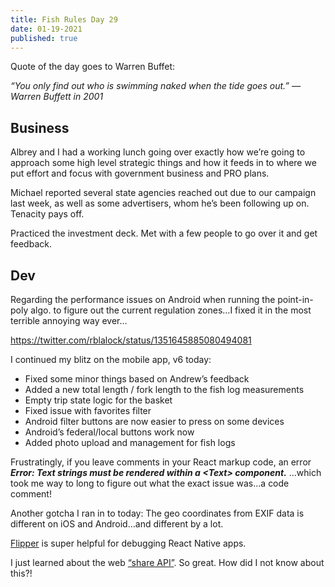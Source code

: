 ```yaml
---
title: Fish Rules Day 29
date: 01-19-2021
published: true
---
```


Quote of the day goes to Warren Buffet:

_“You only find out who is swimming naked when the tide goes out.”_
_— Warren Buffett in 2001_

## Business

Albrey and I had a working lunch going over exactly how we’re going to approach some high level strategic things and how it feeds in to where we put effort and focus with government business and PRO plans.

Michael reported several state agencies reached out due to our campaign last week, as well as some advertisers, whom he’s been following up on.  Tenacity pays off.

Practiced the investment deck.  Met with a few people to go over it and get feedback.

## Dev

Regarding the performance issues on Android when running the point-in-poly algo. to figure out the current regulation zones…I fixed it in the most terrible annoying way ever…

https://twitter.com/rblalock/status/1351645885080494081

I continued my blitz on the mobile app, v6 today:
- Fixed some minor things based on Andrew’s feedback
- Added a new total length / fork length to the fish log measurements
- Empty trip state logic for the basket
- Fixed issue with favorites filter
- Android filter buttons are now easier to press on some devices
- Android’s federal/local buttons work now
- Added photo upload and management for fish logs

Frustratingly, if you leave comments in your React markup code, an error _**Error: Text strings must be rendered within a \<Text\> component.**_ …which took me way to long to figure out what the exact issue was…a code comment!

Another gotcha I ran in to today: The geo coordinates from EXIF data is different on iOS and Android…and different by a lot.

[Flipper][1] is super helpful for debugging React Native apps.

I just learned about the web [“share API”][2].  So great.  How did I not know about this?!

[1]:	https://fbflipper.com/
[2]:	https://web.dev/web-share/